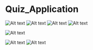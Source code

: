 # Quiz_Application

     
![Alt text]([[https://i.imgur.com/2wBbiTHl.png](https://storage.googleapis.com/computer-knowledge-c5605.appspot.com/Photo/Screenshot_20230710_143819.jpg?GoogleAccessId=service-335296147499@gcp-sa-firebasestorage.iam.gserviceaccount.com&Expires=1688985242&Signature=ATKdYrFXAiotnxB55qU5wm9xiomvTrP7jY58WsOVivvFz09FDULe5a46zYu/CzZ9vuCEKWo2mKi5g0BjQC1CbcDnbhH%2Bs6HfkxYmPHUUu5R1sm601nE8W/deZ3VjvA6hZk/qcId2IDZZsmoJeVxjXMJnUClcMkXehoMjh/0I3KgTrG6BYkz3lIDwQrdU%2BHSs85dvVUyLjZAT7HtGU/UnAk2NQFsUwfwcp4ViehcQqsM/Zfwb2ik%2BoBzaIcB5R10dkR6g1%2BBLMSTGiLj4PC%2BX9WyMdStQ1IcHsSrS73xycJbOU31ruXxlIj79X5/3cj/UkynoylMbrhlSoayFb3JMaQ%3D%3D)https://storage.googleapis.com/computer-knowledge-c5605.appspot.com/Photo/Screenshot_20230710_143819.jpg?GoogleAccessId=service-335296147499@gcp-sa-firebasestorage.iam.gserviceaccount.com&Expires=1688985242&Signature=ATKdYrFXAiotnxB55qU5wm9xiomvTrP7jY58WsOVivvFz09FDULe5a46zYu/CzZ9vuCEKWo2mKi5g0BjQC1CbcDnbhH%2Bs6HfkxYmPHUUu5R1sm601nE8W/deZ3VjvA6hZk/qcId2IDZZsmoJeVxjXMJnUClcMkXehoMjh/0I3KgTrG6BYkz3lIDwQrdU%2BHSs85dvVUyLjZAT7HtGU/UnAk2NQFsUwfwcp4ViehcQqsM/Zfwb2ik%2BoBzaIcB5R10dkR6g1%2BBLMSTGiLj4PC%2BX9WyMdStQ1IcHsSrS73xycJbOU31ruXxlIj79X5/3cj/UkynoylMbrhlSoayFb3JMaQ%3D%3D](https://firebasestorage.googleapis.com/v0/b/computer-knowledge-c5605.appspot.com/o/Photo%2FScreenshot_20230710_143812.jpg?alt=media&token=c30c3ac9-6e9c-4431-aea6-824288450e96))
![Alt text]([https://i.imgur.com/UnQNxvGl.png](https://firebasestorage.googleapis.com/v0/b/computer-knowledge-c5605.appspot.com/o/Photo%2FScreenshot_20230710_143844.jpg?alt=media&token=07cd7039-9fd2-4190-9324-7195a99a8ccd)https://firebasestorage.googleapis.com/v0/b/computer-knowledge-c5605.appspot.com/o/Photo%2FScreenshot_20230710_143844.jpg?alt=media&token=07cd7039-9fd2-4190-9324-7195a99a8ccd)
![Alt text]([https://i.imgur.com/eckFUtxl.png](https://firebasestorage.googleapis.com/v0/b/computer-knowledge-c5605.appspot.com/o/Photo%2FScreenshot_20230710_143900.jpg?alt=media&token=e9567918-4160-4b01-a539-a1f8accbe083)https://firebasestorage.googleapis.com/v0/b/computer-knowledge-c5605.appspot.com/o/Photo%2FScreenshot_20230710_143900.jpg?alt=media&token=e9567918-4160-4b01-a539-a1f8accbe083)
![Alt text]([https://i.imgur.com/ybJiUXil.png](https://firebasestorage.googleapis.com/v0/b/computer-knowledge-c5605.appspot.com/o/Photo%2FScreenshot_20230710_143909.jpg?alt=media&token=8a66fe7e-7bcf-4a96-89cf-ccc846b78ad3)https://firebasestorage.googleapis.com/v0/b/computer-knowledge-c5605.appspot.com/o/Photo%2FScreenshot_20230710_143909.jpg?alt=media&token=8a66fe7e-7bcf-4a96-89cf-ccc846b78ad3)


 ![Alt text]([https://i.imgur.com/3mnR0Rjl.png](https://firebasestorage.googleapis.com/v0/b/computer-knowledge-c5605.appspot.com/o/Photo%2FScreenshot_20230710_143915.jpg?alt=media&token=7fa68cd2-a83b-491a-90ad-8d6d80c03abe)https://firebasestorage.googleapis.com/v0/b/computer-knowledge-c5605.appspot.com/o/Photo%2FScreenshot_20230710_143915.jpg?alt=media&token=7fa68cd2-a83b-491a-90ad-8d6d80c03abe)

  ![Alt text]([https://i.imgur.com/3mnR0Rjl.png) ![Alt text](https://i.imgur.com/3mnR0Rjl.png](https://firebasestorage.googleapis.com/v0/b/computer-knowledge-c5605.appspot.com/o/Photo%2FScreenshot_20230710_143935.jpg?alt=media&token=1bce6233-c180-472b-9579-2f4cc2c893f5)https://firebasestorage.googleapis.com/v0/b/computer-knowledge-c5605.appspot.com/o/Photo%2FScreenshot_20230710_143935.jpg?alt=media&token=1bce6233-c180-472b-9579-2f4cc2c893f5)
